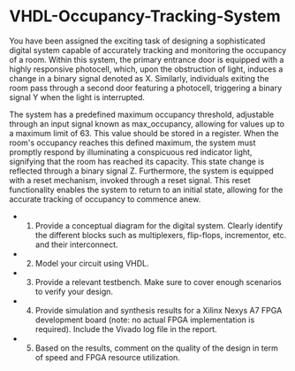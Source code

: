 # VHDL-Occupancy-Tracking-System

You have been assigned the exciting task of designing a sophisticated digital system capable of accurately  tracking  and  monitoring  the  occupancy  of  a  room.  Within  this  system,  the  primary entrance  door  is  equipped  with  a  highly  responsive  photocell,  which,  upon  the  obstruction  of light, induces a change in a binary signal denoted as  X. Similarly, individuals exiting the room pass through a second door featuring a photocell, triggering a binary signal Y when the light is interrupted. 

The system has a predefined maximum occupancy threshold, adjustable through an input signal known as max_occupancy, allowing for values up to a maximum limit of 63. This value should be stored in  a  register.  When  the  room's  occupancy  reaches this  defined maximum, the system must promptly respond by illuminating a conspicuous red indicator light, signifying that the room has reached its capacity. This state change is reflected through a binary signal Z. Furthermore, the system is equipped with a reset mechanism, invoked through a reset signal. This reset  functionality  enables  the  system  to  return  to  an  initial  state,  allowing  for  the  accurate tracking of occupancy to commence anew.  

- 1. Provide a conceptual diagram for the digital system. Clearly identify the different blocks such as multiplexers, flip-flops, incrementor, etc. and their interconnect.
- 2. Model your circuit using VHDL.
- 3. Provide a relevant testbench. Make sure to cover enough scenarios to verify your design.
- 4. Provide simulation and synthesis results for a Xilinx Nexys A7 FPGA development board (note:  no  actual  FPGA  implementation  is  required).  Include  the  Vivado  log  file  in  the report.
- 5. Based on the results, comment on the quality of the design in term of speed and FPGA resource utilization.
